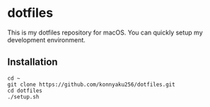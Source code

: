 # dotfiles
This is my dotfiles repository for macOS.
You can quickly setup my development environment.

## Installation
```
cd ~
git clone https://github.com/konnyaku256/dotfiles.git
cd dotfiles
./setup.sh
```
